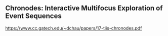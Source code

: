 ## Chronodes: Interactive Multifocus Exploration of Event Sequences


https://www.cc.gatech.edu/~dchau/papers/17-tiis-chronodes.pdf

